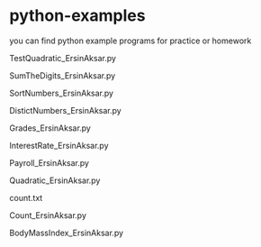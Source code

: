 # python-examples
you can find python example programs for practice or homework


TestQuadratic_ErsinAksar.py

SumTheDigits_ErsinAksar.py

SortNumbers_ErsinAksar.py

DistictNumbers_ErsinAksar.py

Grades_ErsinAksar.py

InterestRate_ErsinAksar.py

Payroll_ErsinAksar.py

Quadratic_ErsinAksar.py

count.txt

Count_ErsinAksar.py

BodyMassIndex_ErsinAksar.py

